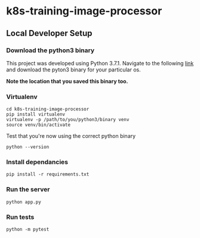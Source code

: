 # k8s-training-image-processor

## Local Developer Setup

### Download the python3 binary

This project was developed using Python 3.7.1. Navigate to the following [link](https://www.python.org/downloads/release/python-371/) and download the pyton3 binary for your particular os.

**Note the location that you saved this binary too.**

### Virtualenv
```
cd k8s-training-image-processor
pip install virtualenv
virtualenv -p /path/to/you/python3/binary venv
source venv/bin/activate
```
Test that you're now using the correct python binary
```
python --version
```
### Install dependancies 
```
pip install -r requirements.txt
```

### Run the server
```
python app.py
```
### Run tests
```
python -m pytest
```
